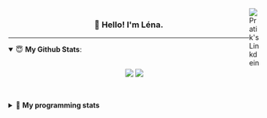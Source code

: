 <!--
<a href="https://twitter.com" target="_blank" rel="nofollow">
 <img align="right" alt="Pratik's Twitter" width="22px" src="https://cdn.jsdelivr.net/npm/simple-icons@v3/icons/twitter.svg" />
</a> 

-->
<a href="https://www.linkedin.com/in/lenagiacalone/" target="_blank" rel="nofollow">
 <img align="right" alt="Pratik's Linkdein" width="22px" src="https://cdn.jsdelivr.net/npm/simple-icons@v3/icons/linkedin.svg" />
</a>



<h3 align="center">👋 Hello! I'm Léna.</h3>

---

<!--
**lgiacalo/lgiacalo** is a ✨ _special_ ✨ repository because its `README.md` (this file) appears on your GitHub profile.

Here are some ideas to get you started:

- 🔭 I’m currently working on ...
- 🌱 I’m currently learning ...
- 👯 I’m looking to collaborate on ...
- 🤔 I’m looking for help with ...
- 💬 Ask me about ...
- 📫 How to reach me: ...
- 😄 Pronouns: ...
- ⚡ Fun fact: ...
-->

<details open>
 <summary> 😇 <b>My Github Stats</b>: </summary>
<br>
<p align = "center">
  <img src = "https://github-readme-stats.vercel.app/api?username=lgiacalo&show_icons=true&theme=nord" width="420">
  <img src = "https://github-readme-stats.vercel.app/api/top-langs/?username=lgiacalo&layout=compact&theme=nord">
</p>
 
<br>
<p align = "center">
  <imp src = "https://github-readme-stats.vercel.app/api/wakatime?username=lgiacalo&theme=nord">
</p>

</details>

<details>
 <summary>🤖 <b>My programming stats</b></summary>
 <br>
 
<!--START_SECTION:waka-->
![Code Time](http://img.shields.io/badge/Code%20Time-0%20secs-blue)

![Lines of code](https://img.shields.io/badge/From%20Hello%20World%20I%27ve%20Written-883%20Thousand%20lines%20of%20code-blue)

**🐱 My GitHub Data** 

> 🏆 88 Contributions in the Year 2022
 > 
> 📦 298.2 kB Used in GitHub's Storage 
 > 
> 🚫 Not Opted to Hire
 > 
> 📜 45 Public Repositories 
 > 
> 🔑 35 Private Repositories  
 > 
**I'm an Early 🐤** 

```text
🌞 Morning    83 commits     ██████░░░░░░░░░░░░░░░░░░░   26.86% 
🌆 Daytime    186 commits    ███████████████░░░░░░░░░░   60.19% 
🌃 Evening    40 commits     ███░░░░░░░░░░░░░░░░░░░░░░   12.94% 
🌙 Night      0 commits      ░░░░░░░░░░░░░░░░░░░░░░░░░   0.0%

```
📅 **I'm Most Productive on Wednesday** 

```text
Monday       68 commits     █████░░░░░░░░░░░░░░░░░░░░   22.01% 
Tuesday      54 commits     ████░░░░░░░░░░░░░░░░░░░░░   17.48% 
Wednesday    69 commits     █████░░░░░░░░░░░░░░░░░░░░   22.33% 
Thursday     67 commits     █████░░░░░░░░░░░░░░░░░░░░   21.68% 
Friday       50 commits     ████░░░░░░░░░░░░░░░░░░░░░   16.18% 
Saturday     1 commits      ░░░░░░░░░░░░░░░░░░░░░░░░░   0.32% 
Sunday       0 commits      ░░░░░░░░░░░░░░░░░░░░░░░░░   0.0%

```


📊 **This Week I Spent My Time On** 

```text
⌚︎ Time Zone: Europe/Paris

💬 Programming Languages: 
JavaScript               17 hrs 52 mins      ███████████████████░░░░░░   75.55% 
Markdown                 4 hrs 17 mins       ████░░░░░░░░░░░░░░░░░░░░░   18.15% 
JSON                     29 mins             ░░░░░░░░░░░░░░░░░░░░░░░░░   2.05% 
TypeScript               22 mins             ░░░░░░░░░░░░░░░░░░░░░░░░░   1.58% 
Bash                     21 mins             ░░░░░░░░░░░░░░░░░░░░░░░░░   1.5%

🔥 Editors: 
VS Code                  23 hrs 39 mins      █████████████████████████   100.0%

🐱‍💻 Projects: 
augmentation_capital     15 hrs 59 mins      █████████████████░░░░░░░░   67.63% 
react-soft-ui-dashboard  3 hrs 44 mins       ████░░░░░░░░░░░░░░░░░░░░░   15.79% 
madebyme                 1 hr 46 mins        ██░░░░░░░░░░░░░░░░░░░░░░░   7.51% 
pappers-shared           1 hr 2 mins         █░░░░░░░░░░░░░░░░░░░░░░░░   4.42% 
api-server-nodejs        34 mins             ░░░░░░░░░░░░░░░░░░░░░░░░░   2.44%

💻 Operating System: 
Mac                      23 hrs 39 mins      █████████████████████████   100.0%

```

**I Mostly Code in C** 

```text
C                        26 repos            ███████░░░░░░░░░░░░░░░░░░   31.33% 
JavaScript               17 repos            █████░░░░░░░░░░░░░░░░░░░░   20.48% 
HTML                     8 repos             ██░░░░░░░░░░░░░░░░░░░░░░░   9.64% 
Shell                    8 repos             ██░░░░░░░░░░░░░░░░░░░░░░░   9.64% 
C++                      4 repos             █░░░░░░░░░░░░░░░░░░░░░░░░   4.82%

```


**Timeline**

![Chart not found](https://raw.githubusercontent.com/lgiacalo/lgiacalo/main/charts/bar_graph.png) 


 Last Updated on 14/07/2022 12:34:52 UTC
<!--END_SECTION:waka-->

</details>
